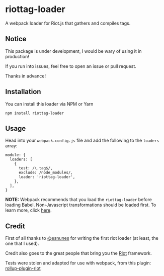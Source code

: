 
# riottag-loader
A webpack loader for Riot.js that gathers and compiles tags.

## Notice
This package is under development, I would be wary of using it in production!

If you run into issues, feel free to open an issue or pull request.

Thanks in advance!

## Installation
You can install this loader via NPM or Yarn

```
npm install riottag-loader
```

## Usage

Head into your `webpack.config.js` file and add the following to the `loaders` array:

```
module: {
  loaders: [
    {
      test: /\.tag$/,
      exclude: /node_modules/,
      loader: 'riottag-loader',
    },
  ],
}
```

**NOTE:** Webpack recommends that you load the `riottag-loader` before loading Babel. Non-Javascript transformations should be loaded first. To learn more, click [here](https://webpack.github.io/docs/loaders.html#cacheable).

## Credit
First of all thanks to [@esnunes](https://github.com/esnunes/) for writing the first riot loader (at least, the one that I used).

Credit also goes to the great people that bring you the [Riot](https://github.com/riot/riot) framework.

Tests were stolen and adapted for use with webpack, from this plugin: [rollup-plugin-riot](https://github.com/riot/rollup-plugin-riot)
